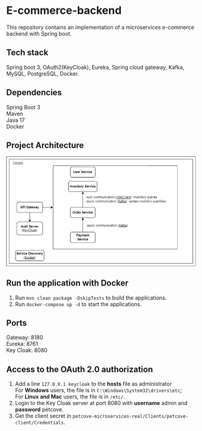 # E-commerce-backend
This repository contains an implementation of a microservices e-commerce backend with Spring boot.
## Tech stack
Spring boot 3, OAuth2(KeyCloak), Eureka, Spring cloud gateway, Kafka, MySQL, PostgreSQL, Docker.
## Dependencies
Spring Boot 3  
Maven  
Java 17  
Docker
## Project Architecture
![image](https://github.com/SL1015/e-commerce-backend/blob/main/architecture.png)
## Run the application with Docker
1. Run <code>mvn clean package -DskipTests</code> to build the applications.  
2. Run <code>docker-compose up -d</code> to start the applications.
## Ports
Gateway: 8180  
Eureka: 8761  
Key Cloak: 8080
## Access to the OAuth 2.0 authorization
1.	Add a line <code>127.0.0.1 keycloak</code> to the **hosts** file as administrator  
For **Windows** users, the file is in <code>C:\Windows\System32\drivers\etc</code>;   
For **Linux and Mac** users, the file is in <code>/etc/</code>.  
2.	Login to the Key Cloak server at port 8080 with **username** admin and **password** petcove.  
3.	Get the client secret in <code>petcove-microservices-real/Clients/petcove-client/Credentials</code>.
